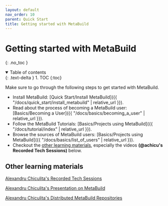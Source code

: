 ```yaml
---
layout: default
nav_order: 10
parent: Quick Start
title: Getting started with MetaBuild
---
```


# Getting started with MetaBuild
{: .no_toc }


<details open markdown="block">
  <summary>
    Table of contents
  </summary>
  {: .text-delta }
1. TOC
{:toc}
</details>

Make sure to go through the following steps to get started with MetaBuild.

- Install MetaBuild: [Quick Start/Install MetaBuild]({{ "/docs/quick_start/install_metabuild" | relative_url }}).
- Read about the process of becoming a MetaBuild user: [Basics/Becoming a User]({{ "/docs/basics/becoming_a_user" | relative_url }}).
- Follow the MetaBuild Tutorials: [Basics/Projects using MetaBuild]({{ "/docs/tutorial/index" | relative_url }}).
- Browse the sources of MetaBuild users: [Basics/Projects using MetaBuild]({{ "/docs/basics/list_of_users" | relative_url }}).
- Checkout the [other learning materials](#other-learning-materials), especially the videos __(@achicu's Recorded Tech Sessions)__ below.

## Other learning materials

[Alexandru Chiculita's Recorded Tech Sessions](https://wiki.corp.adobe.com/pages/viewpage.action?pageId=2263984170)

[Alexandru Chiculita's Presentation on MetaBuild](https://adobe-my.sharepoint.com/personal/achicu_adobe_com/_layouts/15/guestaccess.aspx?guestaccesstoken=9Med9%2Fw4GQnZMY346bvyqCPVAk1L3FB%2BSMt4smhcJvQ%3D&docid=2_0d0b769695c184723bf4cfe226c9148b0&rev=1&e=1N5173)

[Alexandru Chiculita's Distributed MetaBuild Repositories](https://adobe-my.sharepoint.com/personal/achicu_adobe_com/_layouts/15/guestaccess.aspx?guestaccesstoken=P8%2FYTVGVbaFFhhMR3WwmyOmhlcHQ2NkTqKw718lHRbQ%3D&docid=2_00c59e9c8b26947e78ef76d3322d4aec4&rev=1&e=Zmz0o3)
